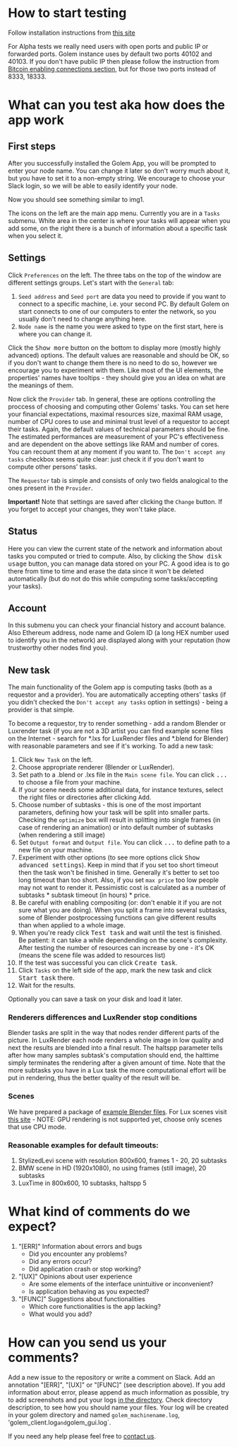 # How to start testing 

Follow installation instructions from [this site](https://github.com/imapp-pl/golem-docs/blob/master/Installation.md)

For Alpha tests we really need users with open ports and public IP or forwarded ports. Golem instance uses by default two ports 40102 and 40103.
If you don't have public IP then please follow the instruction from [Bitcoin enabling connections section](https://bitcoin.org/en/full-node#enabling-connections), but for those two ports instead of 8333, 18333.

# What can you test aka how does the app work 
## First steps
After you successfully installed the Golem App, you will be prompted to enter your node name. You can change it later so don't worry much about it, but you have to set it to a non-empty string. We encourage to choose your Slack login, so we will be able to easily identify your node.

Now you should see something similar to img1.

The icons on the left are the main app menu. Currently you are in a `Tasks` submenu. White area in the center is where your tasks will appear when you add some, on the right there is a bunch of information about a specific task when you select it.

## Settings
Click `Preferences` on the left. The three tabs on the top of the window are different settings groups. Let's start with the `General` tab:
   1. `Seed address` and `Seed port` are data you need to provide if you want to connect to a specific machine, i.e. your second PC. By default Golem on start connects to one of our computers to enter the network, so you usually don't need to change anything here.
   2. `Node name` is the name you were asked to type on the first start, here is where you can change it.

Click the <kbd>Show more</kbd> button on the bottom to display more (mostly highly advanced) options. The default values are reasonable and should be OK, so if you don't want to change them there is no need to do so, however we encourage you to experiment with them. Like most of the UI elements, the properties' names have tooltips - they should give you an idea on what are the meanings of them.

Now click the `Provider` tab. In general, these are options controlling the proccess of choosing and computing other Golems' tasks. You can set here your financial expectations, maximal resources size, maximal RAM usage, number of CPU cores to use and minimal trust level of a requestor to accept their tasks. Again, the default values of technical parameters should be fine.
The estimated performances are measurement of your PC's effectiveness and are dependent on the above settings like RAM and number of cores. You can recount them at any moment if you want to. 
The `Don't accept any tasks` checkbox seems quite clear: just check it if you don't want to compute other persons' tasks.

The `Requestor` tab is simple and consists of only two fields analogical to the ones present in the `Provider`.

**Important!** Note that settings are saved after clicking the `Change` button. If you forget to accept your changes, they won't take place.

## Status
Here you can view the current state of the network and information about tasks you computed or tried to compute. Also, by clicking the <kbd>Show disk usage</kbd> button, you can manage data stored on your PC. A good idea is to go there from time to time and erase the data since it won't be deleted automatically (but do not do this while computing some tasks/accepting your tasks).

## Account
In this submenu you can check your financial history and account balance. Also Ethereum address, node name and Golem ID (a long HEX number used to identify you in the network) are displayed along with your reputation (how trustworthy other nodes find you).

## New task
The main functionality of the Golem app is computing tasks (both as a requestor and a provider). You are automatically accepting others' tasks (if you didn't checked the `Don't accept any tasks` option in settings) - being a provider is that simple. 

To become a requestor, try to render something - add a random Blender or Luxrender task (if you are not a 3D artist you can find example scene files on the Internet - search for *.lxs for LuxRender files and *.blend for Blender) with reasonable parameters and see if it's working. To add a new task: 
   1. Click `New Task` on the left.
   2. Choose appropriate renderer (Blender or LuxRender).
   3. Set path to a .blend or .lxs file in the `Main scene file`. You can click <kbd>...</kbd> to choose a file from your machine. 
   4. If your scene needs some additional data, for instance textures, select the right files or directories after clicking <kbd>Add</kbd>.
   5. Choose number of subtasks - this is one of the most important parameters, defining how your task will be split into smaller parts. Checking the `optimize` box will result in splitting into single frames (in case of rendering an animation) or into default number of subtasks (when rendering a still image)
   6. Set `Output format` and `Output file`. You can click <kbd>...</kbd> to define path to a new file on your machine. 
   7. Experiment with other options (to see more options click <kbd>Show advanced settings</kbd>). Keep in mind that if you set too short timeout then the task won't be finished in time. Generally it's better to set too long timeout than too short. Also, if you set `max price` too low people may not want to render it. Pessimistic cost is calculated as a number of subtasks * subtask timeout (in hours) * price.
   8. Be careful with enabling compositing (or: don't enable it if you are not sure what you are doing). When you split a frame into several subtasks, some of Blender postprocessing functions can give different results than when applied to a whole image.
   9. When you're ready click <kbd>Test task</kbd> and wait until the test is finished. Be patient: it can take a while dependending on the scene's complexity. After testing the number of resources can increase by one - it's OK (means the scene file was added to resources list)
   10. If the test was successful you can click <kbd>Create task</kbd>. 
   11. Click `Tasks` on the left side of the app, mark the new task and click <kbd>Start task</kbd> there. 
   12. Wait for the results.

Optionally you can save a task on your disk and load it later.

### Renderers differences and LuxRender stop conditions
Blender tasks are split in the way that nodes render different parts of the picture. In LuxRender each node renders a whole image in low quality and next the results are blended into a final result. The haltspp parameter tells after how many samples subtask's computation should end, the halttime simply terminates the rendering after a given amount of time. 
Note that the more subtasks you have in a Lux task the more computational effort will be put in rendering, thus the better quality of the result will be.

### Scenes
We have prepared a package of [example Blender files](https://www.dropbox.com/sh/b6bhcav47komg59/AACLeKqvYRxohwlJxa0w3omja/BlenderScenes.zip?dl=0). For Lux scenes visit [this site](http://www.luxrender.net/wiki/Show-off_pack) - NOTE: GPU rendering is not supported yet, choose only scenes that use CPU mode.

### Reasonable examples for default timeouts:
1. StylizedLevi scene with resolution 800x600, frames 1 - 20, 20 subtasks
2. BMW scene in HD (1920x1080), no using frames (still image), 20 subtasks
3. LuxTime in 800x600, 10 subtasks, haltspp 5


# What kind of comments do we expect?

1. "[ERR]" Information about errors and bugs
   - Did you encounter any problems? 
   - Did any errors occur?
   - Did application crash or stop working? 
2. "[UX]" Opinions about user experience
   - Are some elements of the interface unintuitive or inconvenient? 
   - Is application behaving as you expected? 
3. "[FUNC]" Suggestions about functionalities
   - Which core functionalities is the app lacking? 
   - What would you add? 

# How can you send us your comments? 
Add a new issue to the repository or write a comment on Slack. Add an annotation "[ERR]", "[UX]" or "[FUNC]" (see description above). If you add information about error, please append as much information as possible, try to add screenshots and put your logs [in the directory](https://drive.google.com/folderview?id=0B8jXV0W-_NcWVFM0RU9XWlI4Q2M&usp=drive_web#list). Check directory description, to see how you should name your files. Your log will be created in your golem directory and named `golem_machinename.log`, 'golem_client.log` and `golem_gui.log`. 

If you need any help please feel free to [contact us](<mailto:testnet@golemproject.net>).
